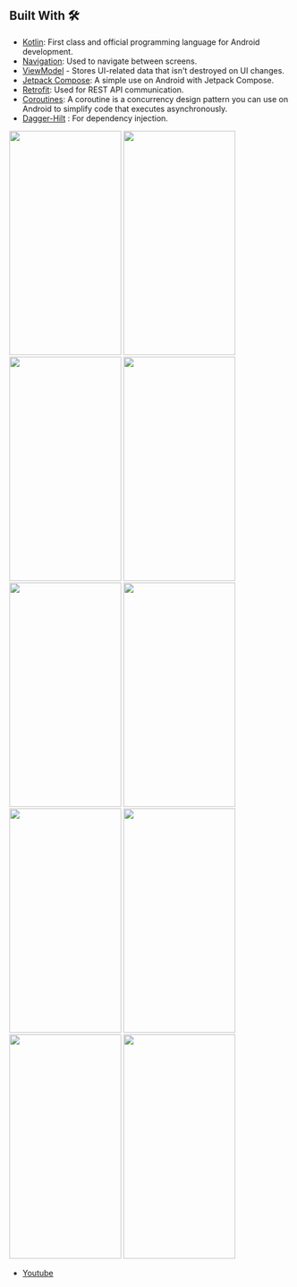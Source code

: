 ## Built With 🛠

- [Kotlin](https://kotlinlang.org/): First class and official programming language for Android development.
- [Navigation](https://developer.android.com/guide/navigation/navigation-getting-started): Used to navigate between screens.
- [ViewModel](https://developer.android.com/topic/libraries/architecture/viewmodel) - Stores UI-related data that isn't destroyed on UI changes.
- [Jetpack Compose](https://developer.android.com/jetpack/compose/tutorial): A simple use on Android with Jetpack Compose.
- [Retrofit](https://github.com/square/retrofit): Used for REST API communication.
- [Coroutines](https://github.com/Kotlin/kotlinx.coroutines): A coroutine is a concurrency design pattern you can use on Android to simplify code that executes asynchronously.
- [Dagger-Hilt](https://developer.android.com/training/dependency-injection/hilt-android) : For dependency injection.


<img src = "https://firebasestorage.googleapis.com/v0/b/mazika-c11c9.appspot.com/o/1.png?alt=media&token=1aa4c7fa-2760-4e91-b7fa-ed80b4d2e6bc" width = "200" height = "400">  <img src = "https://firebasestorage.googleapis.com/v0/b/mazika-c11c9.appspot.com/o/2.png?alt=media&token=b6a7fb63-932d-4f12-9fff-23ba255ac629" width = "200" height = "400">
<img src = "https://firebasestorage.googleapis.com/v0/b/mazika-c11c9.appspot.com/o/3.png?alt=media&token=bf84556b-a473-4099-942c-bcda95f9a35e" width = "200" height = "400">  <img src = "https://firebasestorage.googleapis.com/v0/b/mazika-c11c9.appspot.com/o/4.png?alt=media&token=e5e7f03c-4fdb-48ac-ade1-79700f95d9f8" width = "200" height = "400"> 
<img src = "https://firebasestorage.googleapis.com/v0/b/mazika-c11c9.appspot.com/o/5.png?alt=media&token=a030bf03-1936-46eb-9eb0-3caa28820657" width = "200" height = "400">  <img src = "https://firebasestorage.googleapis.com/v0/b/mazika-c11c9.appspot.com/o/6.png?alt=media&token=a64023ed-9e43-4092-be9c-452cb7559c98" width = "200" height = "400">
<img src = "https://firebasestorage.googleapis.com/v0/b/mazika-c11c9.appspot.com/o/7.png?alt=media&token=100b815f-fb20-48f0-8104-139252f712e3" width = "200" height = "400">  <img src = "https://firebasestorage.googleapis.com/v0/b/mazika-c11c9.appspot.com/o/8.png?alt=media&token=fcf1024f-4a3b-4d1f-af85-9cd067eba094" width = "200" height = "400"> 
<img src = "https://firebasestorage.googleapis.com/v0/b/mazika-c11c9.appspot.com/o/9.png?alt=media&token=5acb19c8-3ada-41e1-b10c-710118a03e67" width = "200" height = "400">  <img src = "https://firebasestorage.googleapis.com/v0/b/mazika-c11c9.appspot.com/o/10.png?alt=media&token=075266db-838b-412c-98b8-ae47c8f47776" width = "200" height = "400"> 



- [Youtube](https://youtu.be/GA6a9WQd1VU)

